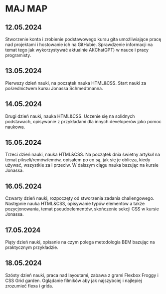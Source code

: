 # MAJ MAP

## 12.05.2024

Stworzenie konta i zrobienie podstawowego kursu gita umożliwiające pracę nad projektami i hostowanie ich na GitHubie.
Sprawdzenie informacji na temat tego jak wykorzystywać aktualnie AI(ChatGPT) w nauce i pracy programisty.

## 13.05.2024

Pierwszy dzień nauki, na początek nauka HTML&CSS. Start nauki za pośrednictwem kursu Jonassa Schmedtmanna.

## 14.05.2024

Drugi dzień nauki, nauka HTML&CSS. Uczenie się na solidnych podstawach, opisywanie z przykładami dla innych developerów jako pomoc naukowa.

## 15.05.2024

Trzeci dzień nauki, nauka HTML&CSS. Na początek dnia świetny artykuł na temat pikseli/remów/emów, opisałem po co są, jak się je oblicza, kiedy używać, wszystkie za i przeciw. W dalszym ciągu nauka bazując na kursie Jonassa.

## 16.05.2024

Czwarty dzień nauki, rozpoczęty od stworzenia zadania challengowego. Następnie nauka HTML&CSS, opisywanie typów elementów a także pozycjonowania, temat pseudoelementów, skończenie sekcji CSS w kursie Jonassa.

## 17.05.2024

Piąty dzień nauki, opisanie na czym polega metodologia BEM bazując na praktycznym przykładzie.

## 18.05.2024

Szósty dzień nauki, praca nad layoutami, zabawa z grami Flexbox Froggy i CSS Grid garden. Oglądanie filmików aby jak najszybciej i najlepiej zrozumieć flexa i grida.
